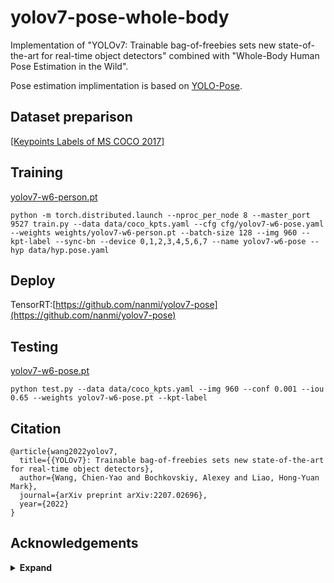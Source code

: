 # yolov7-pose-whole-body
Implementation of "YOLOv7: Trainable bag-of-freebies sets new state-of-the-art for real-time object detectors" combined with
"Whole-Body Human Pose Estimation in the Wild".

Pose estimation implimentation is based on [YOLO-Pose](https://arxiv.org/abs/2204.06806). 

## Dataset preparison

[[Keypoints Labels of MS COCO 2017]](https://github.com/WongKinYiu/yolov7/releases/download/v0.1/coco2017labels-keypoints.zip)

## Training

[yolov7-w6-person.pt](https://github.com/WongKinYiu/yolov7/releases/download/v0.1/yolov7-w6-person.pt)

``` shell
python -m torch.distributed.launch --nproc_per_node 8 --master_port 9527 train.py --data data/coco_kpts.yaml --cfg cfg/yolov7-w6-pose.yaml --weights weights/yolov7-w6-person.pt --batch-size 128 --img 960 --kpt-label --sync-bn --device 0,1,2,3,4,5,6,7 --name yolov7-w6-pose --hyp data/hyp.pose.yaml
```

## Deploy
TensorRT:[https://github.com/nanmi/yolov7-pose](https://github.com/nanmi/yolov7-pose)

## Testing

[yolov7-w6-pose.pt](https://github.com/WongKinYiu/yolov7/releases/download/v0.1/yolov7-w6-pose.pt)

``` shell
python test.py --data data/coco_kpts.yaml --img 960 --conf 0.001 --iou 0.65 --weights yolov7-w6-pose.pt --kpt-label
```

## Citation

```
@article{wang2022yolov7,
  title={{YOLOv7}: Trainable bag-of-freebies sets new state-of-the-art for real-time object detectors},
  author={Wang, Chien-Yao and Bochkovskiy, Alexey and Liao, Hong-Yuan Mark},
  journal={arXiv preprint arXiv:2207.02696},
  year={2022}
}
```

## Acknowledgements

<details><summary> <b>Expand</b> </summary>

* [https://github.com/AlexeyAB/darknet](https://github.com/AlexeyAB/darknet)
* [https://github.com/WongKinYiu/yolor](https://github.com/WongKinYiu/yolor)
* [https://github.com/WongKinYiu/PyTorch_YOLOv4](https://github.com/WongKinYiu/PyTorch_YOLOv4)
* [https://github.com/WongKinYiu/ScaledYOLOv4](https://github.com/WongKinYiu/ScaledYOLOv4)
* [https://github.com/Megvii-BaseDetection/YOLOX](https://github.com/Megvii-BaseDetection/YOLOX)
* [https://github.com/ultralytics/yolov3](https://github.com/ultralytics/yolov3)
* [https://github.com/ultralytics/yolov5](https://github.com/ultralytics/yolov5)
* [https://github.com/DingXiaoH/RepVGG](https://github.com/DingXiaoH/RepVGG)
* [https://github.com/JUGGHM/OREPA_CVPR2022](https://github.com/JUGGHM/OREPA_CVPR2022)
* [https://github.com/TexasInstruments/edgeai-yolov5/tree/yolo-pose](https://github.com/TexasInstruments/edgeai-yolov5/tree/yolo-pose)
* [https://github.com/jin-s13/COCO-WholeBody](https://github.com/jin-s13/COCO-WholeBody)

</details>
